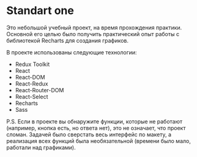 # Standart one

Это небольшой учебный проект, на время прохождения практики. Основной его целью  было получить практический опыт работы с библиотекой Recharts для создания графиков.


В проекте использованы следующие технологии:

* Redux Toolkit
* React
* React-DOM
* React-Redux
* React-Router-DOM
* React-Select
* Recharts
* Sass


P.S. Если в проекте вы обнаружите функции, которые не работают (например, кнопка есть, но ответа нет), это не означает, что проект сломан. Задачей было сверстать весь интерфейс по макету, а реализация всех функций была необязательной (времени было мало, работали над графиками).
